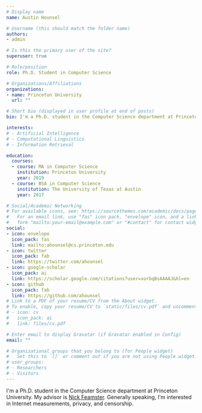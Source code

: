 ```yaml
---
# Display name
name: Austin Hounsel

# Username (this should match the folder name)
authors:
- admin

# Is this the primary user of the site?
superuser: true

# Role/position
role: Ph.D. Student in Computer Science

# Organizations/Affiliations
organizations:
- name: Princeton University
  url: ""

# Short bio (displayed in user profile at end of posts)
bio: I'm a Ph.D. student in the Computer Science department at Princeton University. My advisor is <a href="https://people.cs.uchicago.edu/~feamster/">Nick Feamster</a>. Generally speaking, I'm interested in Internet measurements, privacy, and censorship. 

interests:
# - Artificial Intelligence
# - Computational Linguistics
# - Information Retrieval

education:
  courses:
  - course: MA in Computer Science
    institution: Princeton University
    year: 2019
  - course: BSA in Computer Science
    institution: The University of Texas at Austin
    year: 2017

# Social/Academic Networking
# For available icons, see: https://sourcethemes.com/academic/docs/page-builder/#icons
#   For an email link, use "fas" icon pack, "envelope" icon, and a link in the
#   form "mailto:your-email@example.com" or "#contact" for contact widget.
social:
- icon: envelope
  icon_pack: fas
  link: mailto:ahounsel@cs.princeton.edu
- icon: twitter
  icon_pack: fab
  link: https://twitter.com/ahounsel
- icon: google-scholar
  icon_pack: ai
  link: https://scholar.google.com/citations?user=xorbqBsAAAAJ&hl=en
- icon: github
  icon_pack: fab
  link: https://github.com/ahounsel
# Link to a PDF of your resume/CV from the About widget.
# To enable, copy your resume/CV to `static/files/cv.pdf` and uncomment the lines below.
# - icon: cv
#   icon_pack: ai
#   link: files/cv.pdf

# Enter email to display Gravatar (if Gravatar enabled in Config)
email: ""

# Organizational groups that you belong to (for People widget)
#   Set this to `[]` or comment out if you are not using People widget.
# user_groups:
# - Researchers
# - Visitors
---
```


I'm a Ph.D. student in the Computer Science department at Princeton University. My advisor is <a href="https://people.cs.uchicago.edu/~feamster/">Nick Feamster</a>. Generally speaking, I'm interested in Internet measurements, privacy, and censorship. 
